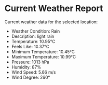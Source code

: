 # Current Weather Report
Current weather data for the selected location:
- Weather Condition: Rain
- Description: light rain
- Temperature: 10.95°C
- Feels Like: 10.37°C
- Minimum Temperature: 10.45°C
- Maximum Temperature: 10.99°C
- Pressure: 1013 hPa
- Humidity: 87%
- Wind Speed: 5.66 m/s
- Wind Degree: 260°
